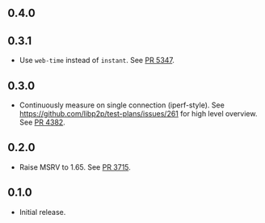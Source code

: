 ## 0.4.0

<!-- Update to libp2p-swarm v0.45.0 -->

## 0.3.1
- Use `web-time` instead of `instant`.
  See [PR 5347](https://github.com/libp2p/rust-libp2p/pull/5347).

## 0.3.0

- Continuously measure on single connection (iperf-style).
  See https://github.com/libp2p/test-plans/issues/261 for high level overview.
  See [PR 4382](https://github.com/libp2p/rust-libp2p/pull/4382).

## 0.2.0

- Raise MSRV to 1.65.
  See [PR 3715].

[PR 3715]: https://github.com/libp2p/rust-libp2p/pull/3715

## 0.1.0

- Initial release.
